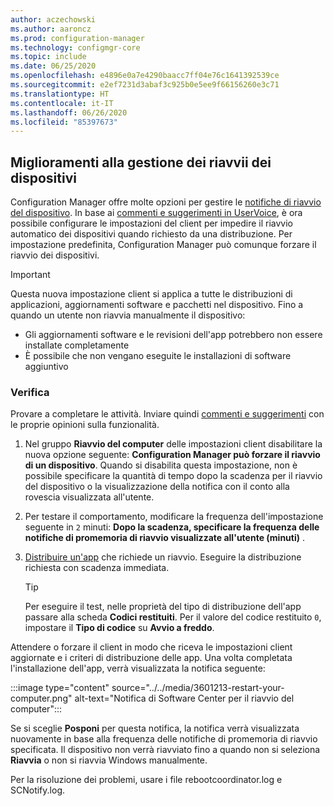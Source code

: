 ```yaml
---
author: aczechowski
ms.author: aaroncz
ms.prod: configuration-manager
ms.technology: configmgr-core
ms.topic: include
ms.date: 06/25/2020
ms.openlocfilehash: e4896e0a7e4290baacc7ff04e76c1641392539ce
ms.sourcegitcommit: e2ef7231d3abaf3c925b0e5ee9f66156260e3c71
ms.translationtype: HT
ms.contentlocale: it-IT
ms.lasthandoff: 06/26/2020
ms.locfileid: "85397673"
---
```

## <a name="improvements-to-managing-device-restarts"></a><a name="bkmk_restart"></a> Miglioramenti alla gestione dei riavvii dei dispositivi

<!--3601213-->

Configuration Manager offre molte opzioni per gestire le [notifiche di riavvio del dispositivo](../../../../clients/deploy/device-restart-notifications.md). In base ai [commenti e suggerimenti in UserVoice](https://configurationmanager.uservoice.com/forums/300492-ideas/suggestions/8373180-prompt-users-for-reboot-but-never-force-it), è ora possibile configurare le impostazioni del client per impedire il riavvio automatico dei dispositivi quando richiesto da una distribuzione. Per impostazione predefinita, Configuration Manager può comunque forzare il riavvio dei dispositivi.

> [!IMPORTANT]
> Questa nuova impostazione client si applica a tutte le distribuzioni di applicazioni, aggiornamenti software e pacchetti nel dispositivo. Fino a quando un utente non riavvia manualmente il dispositivo:
>
> - Gli aggiornamenti software e le revisioni dell'app potrebbero non essere installate completamente
> - È possibile che non vengano eseguite le installazioni di software aggiuntivo

### <a name="try-it-out"></a>Verifica

Provare a completare le attività. Inviare quindi [commenti e suggerimenti](../../technical-preview-2003.md#bkmk_feedback) con le proprie opinioni sulla funzionalità.

1. Nel gruppo **Riavvio del computer** delle impostazioni client disabilitare la nuova opzione seguente: **Configuration Manager può forzare il riavvio di un dispositivo**. Quando si disabilita questa impostazione, non è possibile specificare la quantità di tempo dopo la scadenza per il riavvio del dispositivo o la visualizzazione della notifica con il conto alla rovescia visualizzata all'utente.

1. Per testare il comportamento, modificare la frequenza dell'impostazione seguente in `2` minuti: **Dopo la scadenza, specificare la frequenza delle notifiche di promemoria di riavvio visualizzate all'utente (minuti)** .

1. [Distribuire un'app](../../../../../apps/deploy-use/deploy-applications.md) che richiede un riavvio. Eseguire la distribuzione richiesta con scadenza immediata.

    > [!TIP]
    > Per eseguire il test, nelle proprietà del tipo di distribuzione dell'app passare alla scheda **Codici restituiti**. Per il valore del codice restituito `0`, impostare il **Tipo di codice** su **Avvio a freddo**.

Attendere o forzare il client in modo che riceva le impostazioni client aggiornate e i criteri di distribuzione delle app. Una volta completata l'installazione dell'app, verrà visualizzata la notifica seguente:

:::image type="content" source="../../media/3601213-restart-your-computer.png" alt-text="Notifica di Software Center per il riavvio del computer":::

Se si sceglie **Posponi** per questa notifica, la notifica verrà visualizzata nuovamente in base alla frequenza delle notifiche di promemoria di riavvio specificata. Il dispositivo non verrà riavviato fino a quando non si seleziona **Riavvia** o non si riavvia Windows manualmente.

Per la risoluzione dei problemi, usare i file rebootcoordinator.log e SCNotify.log.
